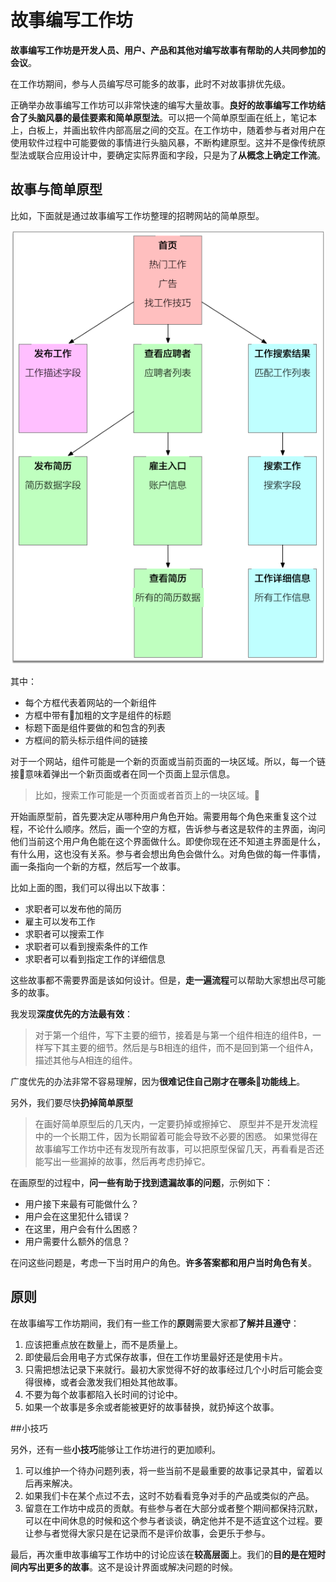 # 故事编写工作坊

**故事编写工作坊是开发人员、用户、产品和其他对编写故事有帮助的人共同参加的会议**。

在工作坊期间，参与人员编写尽可能多的故事，此时不对故事排优先级。

正确举办故事编写工作坊可以非常快速的编写大量故事。**良好的故事编写工作坊结合了头脑风暴的最佳要素和简单原型法**。可以把一个简单原型画在纸上，笔记本上，白板上，并画出软件内部高层之间的交互。在工作坊中，随着参与者对用户在使用软件过程中可能要做的事情进行头脑风暴，不断构建原型。这并不是像传统原型法或联合应用设计中，要确定实际界面和字段，只是为了**从概念上确定工作流**。

## 故事与简单原型

比如，下面就是通过故事编写工作坊整理的招聘网站的简单原型。

![招聘网站简单原型](images/simple-mockup.png)

其中：
- 每个方框代表着网站的一个新组件
- 方框中带有加粗的文字是组件的标题
- 标题下面是组件要做的和包含的列表
- 方框间的箭头标示组件间的链接

对于一个网站，组件可能是一个新的页面或当前页面的一块区域。所以，每一个链接意味着弹出一个新页面或者在同一个页面上显示信息。

> 比如，搜索工作可能是一个页面或者首页上的一块区域。

开始画原型前，首先要决定从哪种用户角色开始。需要用每个角色来重复这个过程，不论什么顺序。然后，画一个空的方框，告诉参与者这是软件的主界面，询问他们当前这个用户角色能在这个界面做什么。即使你现在还不知道主界面是什么，有什么用，这也没有关系。参与者会想出角色会做什么。对角色做的每一件事情，画一条指向一个新的方框，然后写一个故事。

比如上面的图，我们可以得出以下故事：

- 求职者可以发布他的简历
- 雇主可以发布工作
- 求职者可以搜索工作
- 求职者可以看到搜索条件的工作
- 求职者可以看到指定工作的详细信息

这些故事都不需要界面是该如何设计。但是，**走一遍流程**可以帮助大家想出尽可能多的故事。

 我发现**深度优先的方法最有效**：

 > 对于第一个组件，写下主要的细节，接着是与第一个组件相连的组件B，一样写下其主要的细节。然后是与B相连的组件，而不是回到第一个组件A，描述其他与A相连的组件。

 广度优先的办法非常不容易理解，因为**很难记住自己刚才在哪条功能线上**。
 
 另外，我们要尽快**扔掉简单原型**
 
 > 在画好简单原型后的几天内，一定要扔掉或擦掉它、
 > 原型并不是开发流程中的一个长期工件，因为长期留着可能会导致不必要的困惑。
 > 如果觉得在故事编写工作坊中还有发现所有故事，可以把原型保留几天，再看看是否还能写出一些漏掉的故事，然后再考虑扔掉它。

 在画原型的过程中，**问一些有助于找到遗漏故事的问题**，示例如下：
 
 - 用户接下来最有可能做什么？
 - 用户会在这里犯什么错误？
 - 在这里，用户会有什么困惑？
 - 用户需要什么额外的信息？

 在问这些问题是，考虑一下当时用户的角色。**许多答案都和用户当时角色有关**。
 
 ## 原则
 
 在故事编写工作坊期间，我们有一些工作的**原则**需要大家都**了解并且遵守**：
 
 1. 应该把重点放在数量上，而不是质量上。
 2. 即使最后会用电子方式保存故事，但在工作坊里最好还是使用卡片。
 3. 只需把想法记录下来就行。最初大家觉得不好的故事经过几个小时后可能会变得很棒，或者会激发我们相处其他故事。
 4. 不要为每个故事都陷入长时间的讨论中。
 5. 如果一个故事是多余或者能被更好的故事替换，就扔掉这个故事。

 ##小技巧
 
 另外，还有一些**小技巧**能够让工作坊进行的更加顺利。
 
 1. 可以维护一个待办问题列表，将一些当前不是最重要的故事记录其中，留着以后再来解决。
 2. 如果我们卡在某个点过不去，这时不妨看看竞争对手的产品或类似的产品。
 3. 留意在工作坊中成员的贡献。有些参与者在大部分或者整个期间都保持沉默，可以在中间休息的时候和这个参与者谈谈，确定他并不是不适宜这个过程。要让参与者觉得大家只是在记录而不是评价故事，会更乐于参与。

 最后，再次重申故事编写工作坊中的讨论应该在**较高层面**上。我们的**目的是在短时间内写出更多的故事**。这不是设计界面或解决问题的时候。